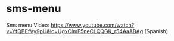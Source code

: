 # sms-menu
Sms menu
Video: https://www.youtube.com/watch?v=YfQBEfVy9pU&lc=UgxCImF5neCLQQGK_r54AaABAg (Spanish)
